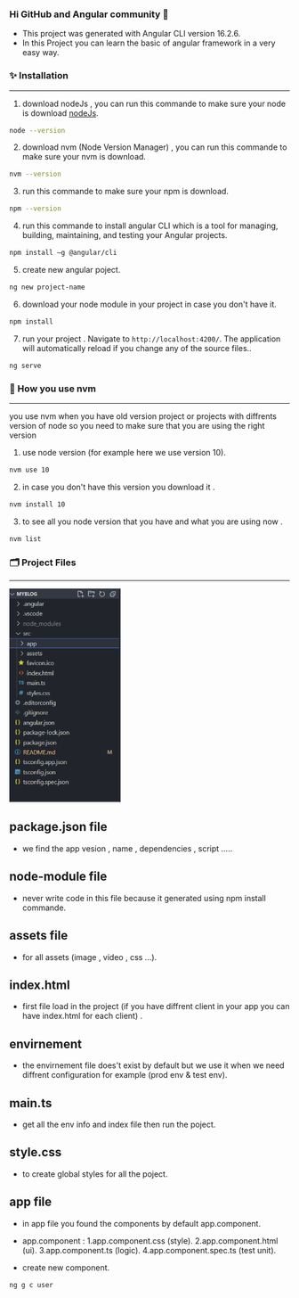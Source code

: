 ### Hi GitHub and Angular community 👋
- This project was generated with Angular CLI version 16.2.6.
- In this Project you can learn the basic of angular framework in a very easy way.

### ✨ Installation
-----
1. download nodeJs , you can run this commande to make sure your node is download [nodeJs](https://nodejs.org/en).

 ```bash
node --version
```

2. download nvm (Node Version Manager) , you can run this commande to make sure your nvm is download.
 
```bash
nvm --version
```
3. run this commande to make sure your npm is download.
 
```bash
npm --version
```
4. run this commande to install angular CLI which is a tool for managing, building, maintaining, and testing your Angular projects.
 
```bash
npm install –g @angular/cli
```
5. create new angular poject.
 
```bash
ng new project-name
```
6. download your node module in your project in case you don't have it.
 
```bash
npm install
```
7. run your project . Navigate to `http://localhost:4200/`. The application will automatically reload if you change any of the source files..
 
```bash
ng serve
```

### 🔭 How you use nvm
-----
you use nvm when you have old version project or projects with diffrents version of node so you
 need to make sure that you are using the right version

1. use node version (for example here we use version 10).

 ```bash
nvm use 10
```

2. in case you don't have this version you download it .

 ```bash
nvm install 10
```
3. to see all you node version that you have and what you are using now .

 ```bash
nvm list
```
### 🗂 Project Files
-----
<img src="src/assets/1.png" width="200">

## package.json file
- we find the app vesion , name , dependencies , script .....
## node-module file
- never write code in this file because it generated using npm install commande.
## assets file
- for all assets (image , video , css ...).
## index.html
- first file load in the project (if you have diffrent client in your app you can have index.html for each client) .
## envirnement
- the envirnement file does't exist by default but we use it when we need diffrent configuration for example (prod env & test env).
## main.ts
- get all the env info and index file then run the poject.
## style.css
- to create global styles for all the poject.
## app file
- in app file you found the components by default app.component.
- app.component :
  1.app.component.css (style).
  2.app.component.html (ui).
  3.app.component.ts (logic).
  4.app.component.spec.ts (test unit).

- create new component.  
 ```bash
ng g c user
```

    






